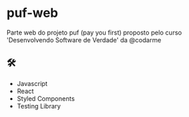 # puf-web

Parte web do projeto puf (pay you first) proposto pelo curso 'Desenvolvendo Software de Verdade' da @codarme

## 🛠️

-   Javascript
-   React
-   Styled Components
-   Testing Library
